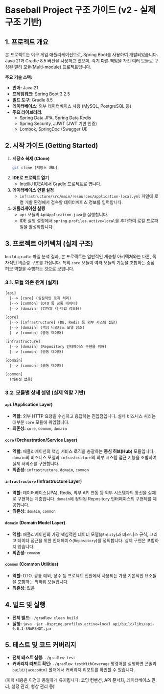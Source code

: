 # Baseball Project 구조 가이드 (v2 - 실제 구조 기반)

## 1. 프로젝트 개요

본 프로젝트는 야구 게임 애플리케이션으로, Spring Boot를 사용하여 개발되었습니다. Java 21과 Gradle 8.5 버전을 사용하고 있으며, 각기 다른 책임을 가진 여러 모듈로 구성된 멀티 모듈(Multi-module) 프로젝트입니다.

**주요 기술 스택:**

*   **언어:** Java 21
*   **프레임워크:** Spring Boot 3.2.5
*   **빌드 도구:** Gradle 8.5
*   **데이터베이스:** 외부 데이터베이스 사용 (MySQL, PostgreSQL 등)
*   **주요 라이브러리:**
    *   Spring Data JPA, Spring Data Redis
    *   Spring Security, JJWT (JWT 기반 인증)
    *   Lombok, SpringDoc (Swagger UI)

## 2. 시작 가이드 (Getting Started)

1.  **저장소 복제 (Clone)**
    ```bash
    git clone [저장소 URL]
    ```
2.  **IDE로 프로젝트 열기**
    *   IntelliJ IDEA에서 Gradle 프로젝트로 엽니다.
3.  **데이터베이스 연결 설정**
    *   `infrastructure/src/main/resources/application-local.yml` 파일에 로컬 개발 환경에서 접속할 데이터베이스 정보를 입력합니다.
4.  **애플리케이션 실행**
    *   `api` 모듈의 `ApiApplication.java`를 실행합니다.
    *   IDE 실행 설정에서 `spring.profiles.active=local`을 추가하여 로컬 프로파일을 활성화합니다.

## 3. 프로젝트 아키텍처 (실제 구조)

`build.gradle` 파일 분석 결과, 본 프로젝트는 일반적인 계층형 아키텍처와는 다른, 독자적인 의존성 구조를 가집니다. 특히 `core` 모듈이 여러 모듈의 기능을 조합하는 중심 허브 역할을 수행하는 것으로 보입니다.

### 3.1. 모듈 의존 관계 (실제)

```text
[api]
  |--> [core] (실질적인 로직 처리)
  |--> [common] (DTO 등 공통 데이터)
  |--> [domain] (컴파일 시 타입 참조용)

[core]
  |--> [infrastructure] (DB, Redis 등 외부 시스템 접근)
  |--> [domain] (핵심 비즈니스 모델 참조)
  |--> [common] (공통 데이터)

[infrastructure]
  |--> [domain] (Repository 인터페이스 구현을 위해)
  |--> [common] (공통 데이터)

[domain]
  |--> [common] (공통 데이터)

[common]
  (의존성 없음)
```

### 3.2. 모듈별 상세 설명 (실제 역할 기반)

#### `api` (Application Layer)
*   **역할:** 외부 HTTP 요청을 수신하고 응답하는 진입점입니다. 실제 비즈니스 처리는 대부분 `core` 모듈에 위임합니다.
*   **의존성:** `core`, `common`, `domain`

#### `core` (Orchestration/Service Layer)
*   **역할:** 애플리케이션의 핵심 서비스 로직을 총괄하는 **중심 허브(Hub)** 모듈입니다. `domain`의 비즈니스 모델과 `infrastructure`의 외부 시스템 접근 기능을 조합하여 실제 서비스를 구현합니다.
*   **의존성:** `infrastructure`, `domain`, `common`

#### `infrastructure` (Infrastructure Layer)
*   **역할:** 데이터베이스(JPA), Redis, 외부 API 연동 등 외부 시스템과의 통신을 실제로 구현하는 계층입니다. `domain`에 정의된 Repository 인터페이스의 구현체를 제공합니다.
*   **의존성:** `domain`, `common`

#### `domain` (Domain Model Layer)
*   **역할:** 애플리케이션의 가장 핵심적인 데이터 모델(`@Entity`)과 비즈니스 규칙, 그리고 데이터 접근을 위한 인터페이스(`Repository`)를 정의합니다. 실제 구현은 포함하지 않습니다.
*   **의존성:** `common`

#### `common` (Common Utilities)
*   **역할:** DTO, 공통 예외, 상수 등 프로젝트 전반에서 사용되는 가장 기본적인 요소들을 포함하는 최하위 모듈입니다.
*   **의존성:** 없음

## 4. 빌드 및 실행

*   **전체 빌드:** `./gradlew clean build`
*   **실행:** `java -jar -Dspring.profiles.active=local api/build/libs/api-0.0.1-SNAPSHOT.jar`

## 5. 테스트 및 코드 커버리지

*   **전체 테스트 실행:** `./gradlew test`
*   **커버리지 리포트 확인:** `./gradlew testWithCoverage` 명령어를 실행하면 콘솔과 `build/jacocoHtml` 폴더에서 커버리지 리포트를 확인할 수 있습니다.

(이하 내용은 이전과 동일하게 유지됩니다: 코딩 컨벤션, API 문서화, 데이터베이스 관리, 설정 관리, 형상 관리 등)
